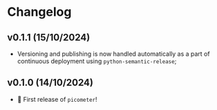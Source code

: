 # Changelog

<!--next-version-placeholder-->

## v0.1.1 (15/10/2024)
- Versioning and publishing is now handled automatically as a part
  of continuous deployment using `python-semantic-release`;

## v0.1.0 (14/10/2024)
- :tada: First release of `picometer`!